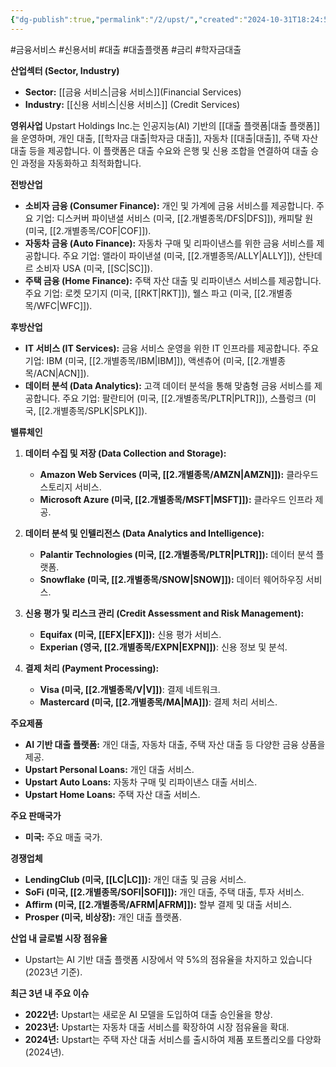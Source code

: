 ```yaml
---
{"dg-publish":true,"permalink":"/2/upst/","created":"2024-10-31T18:24:52.912+09:00","updated":"2025-06-03T20:06:01.896+09:00"}
---
```


#금융서비스 #신용서비 #대출 #대출플랫폼 #금리 #학자금대출 


**산업섹터 (Sector, Industry)**

- **Sector:** [[금융 서비스\|금융 서비스]](Financial Services)
- **Industry:** [[신용 서비스\|신용 서비스]] (Credit Services)

**영위사업** Upstart Holdings Inc.는 인공지능(AI) 기반의 [[대출 플랫폼\|대출 플랫폼]]을 운영하며, 개인 대출, [[학자금 대출\|학자금 대출]], 자동차 [[대출\|대출]], 주택 자산 대출 등을 제공합니다. 이 플랫폼은 대출 수요와 은행 및 신용 조합을 연결하여 대출 승인 과정을 자동화하고 최적화합니다.

**전방산업**

- **소비자 금융 (Consumer Finance):** 개인 및 가계에 금융 서비스를 제공합니다. 주요 기업: 디스커버 파이낸셜 서비스 (미국, [[2.개별종목/DFS\|DFS]]), 캐피탈 원 (미국, [[2.개별종목/COF\|COF]]).
- **자동차 금융 (Auto Finance):** 자동차 구매 및 리파이낸스를 위한 금융 서비스를 제공합니다. 주요 기업: 앨라이 파이낸셜 (미국, [[2.개별종목/ALLY\|ALLY]]), 산탄데르 소비자 USA (미국, [[SC\|SC]]).
- **주택 금융 (Home Finance):** 주택 자산 대출 및 리파이낸스 서비스를 제공합니다. 주요 기업: 로켓 모기지 (미국, [[RKT\|RKT]]), 웰스 파고 (미국, [[2.개별종목/WFC\|WFC]]).

**후방산업**

- **IT 서비스 (IT Services):** 금융 서비스 운영을 위한 IT 인프라를 제공합니다. 주요 기업: IBM (미국, [[2.개별종목/IBM\|IBM]]), 액센츄어 (미국, [[2.개별종목/ACN\|ACN]]).
- **데이터 분석 (Data Analytics):** 고객 데이터 분석을 통해 맞춤형 금융 서비스를 제공합니다. 주요 기업: 팔란티어 (미국, [[2.개별종목/PLTR\|PLTR]]), 스플렁크 (미국, [[2.개별종목/SPLK\|SPLK]]).

**밸류체인**

1. **데이터 수집 및 저장 (Data Collection and Storage):**
    
    - **Amazon Web Services (미국, [[2.개별종목/AMZN\|AMZN]]):** 클라우드 스토리지 서비스.
    - **Microsoft Azure (미국, [[2.개별종목/MSFT\|MSFT]]):** 클라우드 인프라 제공.
2. **데이터 분석 및 인텔리전스 (Data Analytics and Intelligence):**
    
    - **Palantir Technologies (미국, [[2.개별종목/PLTR\|PLTR]]):** 데이터 분석 플랫폼.
    - **Snowflake (미국, [[2.개별종목/SNOW\|SNOW]]):** 데이터 웨어하우징 서비스.
3. **신용 평가 및 리스크 관리 (Credit Assessment and Risk Management):**
    
    - **Equifax (미국, [[EFX\|EFX]]):** 신용 평가 서비스.
    - **Experian (영국, [[2.개별종목/EXPN\|EXPN]])**: 신용 정보 및 분석.
4. **결제 처리 (Payment Processing):**
    
    - **Visa (미국, [[2.개별종목/V\|V]])**: 결제 네트워크.
    - **Mastercard (미국, [[2.개별종목/MA\|MA]])**: 결제 처리 서비스.

**주요제품**

- **AI 기반 대출 플랫폼:** 개인 대출, 자동차 대출, 주택 자산 대출 등 다양한 금융 상품을 제공.
- **Upstart Personal Loans:** 개인 대출 서비스.
- **Upstart Auto Loans:** 자동차 구매 및 리파이낸스 대출 서비스.
- **Upstart Home Loans:** 주택 자산 대출 서비스.

**주요 판매국가**

- **미국:** 주요 매출 국가.

**경쟁업체**

- **LendingClub (미국, [[LC\|LC]]):** 개인 대출 및 금융 서비스.
- **SoFi (미국, [[2.개별종목/SOFI\|SOFI]]):** 개인 대출, 주택 대출, 투자 서비스.
- **Affirm (미국, [[2.개별종목/AFRM\|AFRM]]):** 할부 결제 및 대출 서비스.
- **Prosper (미국, 비상장):** 개인 대출 플랫폼.

**산업 내 글로벌 시장 점유율**

- Upstart는 AI 기반 대출 플랫폼 시장에서 약 5%의 점유율을 차지하고 있습니다 (2023년 기준).

**최근 3년 내 주요 이슈**

- **2022년:** Upstart는 새로운 AI 모델을 도입하여 대출 승인율을 향상.
- **2023년:** Upstart는 자동차 대출 서비스를 확장하여 시장 점유율을 확대.
- **2024년:** Upstart는 주택 자산 대출 서비스를 출시하여 제품 포트폴리오를 다양화 (2024년).